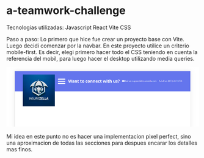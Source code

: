# a-teamwork-challenge

Tecnologias utilizadas:
Javascript
React
Vite
CSS

Paso a paso:
Lo primero que hice fue crear un proyecto base con Vite. Luego decidi comenzar por la navbar. En este proyecto utilice un criterio mobile-first. Es decir, elegi primero hacer todo el CSS teniendo en cuenta la referencia del mobil, para luego hacer el desktop utilizando media queries.

![Navbar](readme-imgs/image.png)

Mi idea en este punto no es hacer una implementacion pixel perfect, sino una aproximacion de todas las secciones para despues encarar los detalles mas finos.
